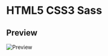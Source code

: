 # HTML5 CSS3 Sass

## Preview 
![Preview](https://github.com/MohaEttaibi/HTML5-CSS3-Sass/blob/Natour/Natour/screen.gif)